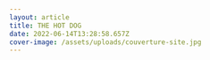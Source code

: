 ```yaml
---
layout: article
title: THE HOT DOG
date: 2022-06-14T13:28:58.657Z
cover-image: /assets/uploads/couverture-site.jpg
---
```

